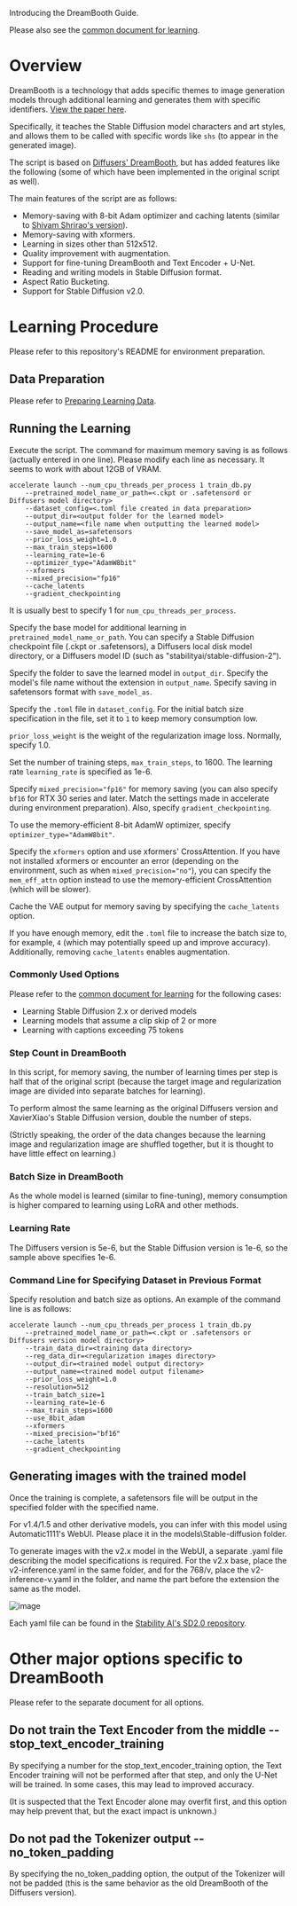 Introducing the DreamBooth Guide.

Please also see the [common document for learning](./train_README.md).

# Overview

DreamBooth is a technology that adds specific themes to image generation models through additional learning and generates them with specific identifiers. [View the paper here](https://arxiv.org/abs/2208.12242).

Specifically, it teaches the Stable Diffusion model characters and art styles, and allows them to be called with specific words like `shs` (to appear in the generated image).

The script is based on [Diffusers' DreamBooth](https://github.com/huggingface/diffusers/tree/main/examples/dreambooth), but has added features like the following (some of which have been implemented in the original script as well).

The main features of the script are as follows:

- Memory-saving with 8-bit Adam optimizer and caching latents (similar to [Shivam Shrirao's version](https://github.com/ShivamShrirao/diffusers/tree/main/examples/dreambooth)).
- Memory-saving with xformers.
- Learning in sizes other than 512x512.
- Quality improvement with augmentation.
- Support for fine-tuning DreamBooth and Text Encoder + U-Net.
- Reading and writing models in Stable Diffusion format.
- Aspect Ratio Bucketing.
- Support for Stable Diffusion v2.0.

# Learning Procedure

Please refer to this repository's README for environment preparation.

## Data Preparation

Please refer to [Preparing Learning Data](./train_README.md).

## Running the Learning

Execute the script. The command for maximum memory saving is as follows (actually entered in one line). Please modify each line as necessary. It seems to work with about 12GB of VRAM.

```
accelerate launch --num_cpu_threads_per_process 1 train_db.py 
    --pretrained_model_name_or_path=<.ckpt or .safetensord or Diffusers model directory> 
    --dataset_config=<.toml file created in data preparation> 
    --output_dir=<output folder for the learned model>  
    --output_name=<file name when outputting the learned model> 
    --save_model_as=safetensors 
    --prior_loss_weight=1.0 
    --max_train_steps=1600 
    --learning_rate=1e-6 
    --optimizer_type="AdamW8bit" 
    --xformers 
    --mixed_precision="fp16" 
    --cache_latents 
    --gradient_checkpointing
```

It is usually best to specify 1 for `num_cpu_threads_per_process`.

Specify the base model for additional learning in `pretrained_model_name_or_path`. You can specify a Stable Diffusion checkpoint file (.ckpt or .safetensors), a Diffusers local disk model directory, or a Diffusers model ID (such as "stabilityai/stable-diffusion-2").

Specify the folder to save the learned model in `output_dir`. Specify the model's file name without the extension in `output_name`. Specify saving in safetensors format with `save_model_as`.

Specify the `.toml` file in `dataset_config`. For the initial batch size specification in the file, set it to `1` to keep memory consumption low.

`prior_loss_weight` is the weight of the regularization image loss. Normally, specify 1.0.

Set the number of training steps, `max_train_steps`, to 1600. The learning rate `learning_rate` is specified as 1e-6.

Specify `mixed_precision="fp16"` for memory saving (you can also specify `bf16` for RTX 30 series and later. Match the settings made in accelerate during environment preparation). Also, specify `gradient_checkpointing`.

To use the memory-efficient 8-bit AdamW optimizer, specify `optimizer_type="AdamW8bit"`.

Specify the `xformers` option and use xformers' CrossAttention. If you have not installed xformers or encounter an error (depending on the environment, such as when `mixed_precision="no"`), you can specify the `mem_eff_attn` option instead to use the memory-efficient CrossAttention (which will be slower).

Cache the VAE output for memory saving by specifying the `cache_latents` option.

If you have enough memory, edit the `.toml` file to increase the batch size to, for example, `4` (which may potentially speed up and improve accuracy). Additionally, removing `cache_latents` enables augmentation.

### Commonly Used Options

Please refer to the [common document for learning](./train_README.md) for the following cases:

- Learning Stable Diffusion 2.x or derived models
- Learning models that assume a clip skip of 2 or more
- Learning with captions exceeding 75 tokens

### Step Count in DreamBooth

In this script, for memory saving, the number of learning times per step is half that of the original script (because the target image and regularization image are divided into separate batches for learning).

To perform almost the same learning as the original Diffusers version and XavierXiao's Stable Diffusion version, double the number of steps.

(Strictly speaking, the order of the data changes because the learning image and regularization image are shuffled together, but it is thought to have little effect on learning.)

### Batch Size in DreamBooth

As the whole model is learned (similar to fine-tuning), memory consumption is higher compared to learning using LoRA and other methods.

### Learning Rate

The Diffusers version is 5e-6, but the Stable Diffusion version is 1e-6, so the sample above specifies 1e-6.

### Command Line for Specifying Dataset in Previous Format

Specify resolution and batch size as options. An example of the command line is as follows:

```
accelerate launch --num_cpu_threads_per_process 1 train_db.py 
    --pretrained_model_name_or_path=<.ckpt or .safetensors or Diffusers version model directory>
    --train_data_dir=<training data directory>
    --reg_data_dir=<regularization images directory>
    --output_dir=<trained model output directory>
    --output_name=<trained model output filename>
    --prior_loss_weight=1.0
    --resolution=512
    --train_batch_size=1
    --learning_rate=1e-6
    --max_train_steps=1600
    --use_8bit_adam
    --xformers
    --mixed_precision="bf16"
    --cache_latents
    --gradient_checkpointing
```

## Generating images with the trained model

Once the training is complete, a safetensors file will be output in the specified folder with the specified name.

For v1.4/1.5 and other derivative models, you can infer with this model using Automatic1111's WebUI. Please place it in the models\Stable-diffusion folder.

To generate images with the v2.x model in the WebUI, a separate .yaml file describing the model specifications is required. For the v2.x base, place the v2-inference.yaml in the same folder, and for the 768/v, place the v2-inference-v.yaml in the folder, and name the part before the extension the same as the model.

![image](https://user-images.githubusercontent.com/52813779/210776915-061d79c3-6582-42c2-8884-8b91d2f07313.png)

Each yaml file can be found in the [Stability AI's SD2.0 repository](https://github.com/Stability-AI/stablediffusion/tree/main/configs/stable-diffusion).

# Other major options specific to DreamBooth

Please refer to the separate document for all options.

## Do not train the Text Encoder from the middle --stop_text_encoder_training

By specifying a number for the stop_text_encoder_training option, the Text Encoder training will not be performed after that step, and only the U-Net will be trained. In some cases, this may lead to improved accuracy.

(It is suspected that the Text Encoder alone may overfit first, and this option may help prevent that, but the exact impact is unknown.)

## Do not pad the Tokenizer output --no_token_padding

By specifying the no_token_padding option, the output of the Tokenizer will not be padded (this is the same behavior as the old DreamBooth of the Diffusers version).
